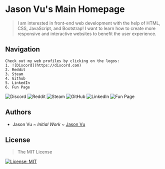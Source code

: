 # Jason Vu's Main Homepage

>I am interested in front-end web development with the help of HTML, CSS, JavaScript, and Bootstrap! I want to learn how to create more responsive and interactive websites to benefit the user experience.

## Navigation

```
Check out my web profiles by clicking on the logos:
1. ![Discord](https://discord.com) 
2. Reddit
3. Steam
4. Github
5. LinkedIn
6. Fun Page
```
![Discord](https://img.shields.io/badge/Discord-Create%20conversation-blue)
![Reddit](https://img.shields.io/badge/Reddit-The%20front%20page%20of%20the%20Internet-orange)
![Steam](https://img.shields.io/badge/Steam-By%20geniuses%20for%20geniuses-blue)
![GitHub](https://img.shields.io/badge/GitHub-Build%20software%20better%2C%20together-lightgrey)
![LinkedIn](https://img.shields.io/badge/LinkedIn-Connecting%20the%20world's%20professionals%20to%20make%20them%20more%20productive%20and%20successful-blue)
![Fun Page](https://img.shields.io/badge/Fun%20Page-Jason%20Vu's%20Fun%20Page-yellowgreen)

## Authors
- Jason Vu ~ *Initial Work* ~ [Jason Vu](https://javu404.github.io)

## License
>The MIT License

[![License: MIT](https://img.shields.io/badge/License-MIT-yellow.svg)](https://opensource.org/licenses/MIT)
